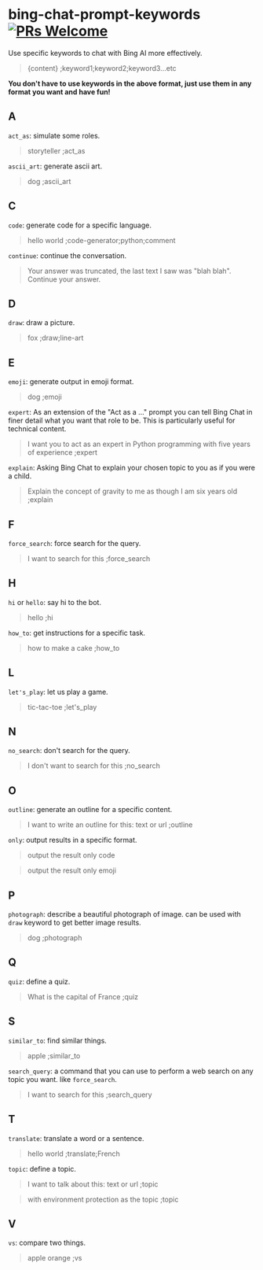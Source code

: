 # bing-chat-prompt-keywords [![PRs Welcome](https://img.shields.io/badge/PRs-welcome-brightgreen.svg?style=flat-square)](https://makeapullrequest.com)
Use specific keywords to chat with Bing AI more effectively.

> {content} ;keyword1;keyword2;keyword3...etc

__You don't have to use keywords in the above format, just use them in any format you want and have fun!__

## A

`act_as`: simulate some roles.
> storyteller ;act_as

`ascii_art`: generate ascii art.
> dog ;ascii_art

## C

`code`: generate code for a specific language.
> hello world ;code-generator;python;comment

`continue`: continue the conversation.
> Your answer was truncated, the last text I saw was "blah blah". Continue your answer.

## D

`draw`: draw a picture.
> fox ;draw;line-art

## E

`emoji`: generate output in emoji format.
> dog ;emoji

`expert`: As an extension of the "Act as a ..." prompt you can tell Bing Chat in finer detail what you want that role to be. This is particularly useful for technical content.
> I want you to act as an expert in Python programming with five years of experience ;expert

`explain`: Asking Bing Chat to explain your chosen topic to you as if you were a child.
> Explain the concept of gravity to me as though I am six years old ;explain 

## F

`force_search`: force search for the query.
> I want to search for this ;force_search

## H

`hi` or `hello`: say hi to the bot.
> hello ;hi

`how_to`: get instructions for a specific task.
> how to make a cake ;how_to

## L

`let's_play`: let us play a game.
> tic-tac-toe ;let's_play

## N
`no_search`: don't search for the query.
> I don't want to search for this ;no_search

## O
`outline`: generate an outline for a specific content.
> I want to write an outline for this: text or url ;outline

`only`: output results in a specific format.

> output the result only code

> output the result only emoji

## P
`photograph`: describe a beautiful photograph of image. can be used with `draw` keyword to get better image results.
> dog ;photograph

## Q

`quiz`: define a quiz.
> What is the capital of France ;quiz

## S

`similar_to`: find similar things.
> apple ;similar_to

`search_query`: a command that you can use to perform a web search on any topic you want. like `force_search`.
> I want to search for this ;search_query

## T

`translate`: translate a word or a sentence.
> hello world ;translate;French

`topic`: define a topic.
> I want to talk about this: text or url ;topic

> with environment protection as the topic ;topic

## V

`vs`: compare two things.
> apple orange ;vs
